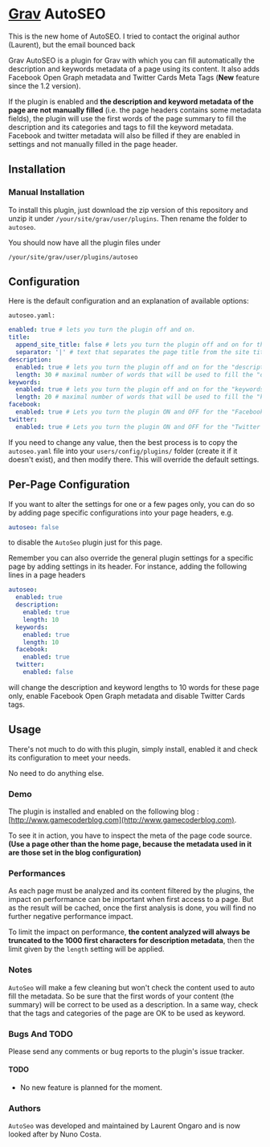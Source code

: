 # [Grav](http://getgrav.org) AutoSEO

This is the new home of AutoSEO.
I tried to contact the original author (Laurent), but the email bounced back


Grav AutoSEO is a plugin for Grav with which you can fill automatically the description and keywords metadata of a page using its content.
It also adds Facebook Open Graph metadata and Twitter Cards Meta Tags (**New** feature since the 1.2 version).

If the plugin is enabled and **the description and keyword metadata of the page are not manually filled** (i.e. the page headers contains some metadata fields),
the plugin will use the first words of the page summary to fill the description and its categories and tags to fill the keyword metadata.
Facebook and twitter metadata will also be filled if they are enabled in settings and not manually filled in the page header.

## Installation

### Manual Installation

To install this plugin, just download the zip version of this repository and unzip it under `/your/site/grav/user/plugins`. Then rename the folder to `autoseo`.

You should now have all the plugin files under

`/your/site/grav/user/plugins/autoseo`

## Configuration

Here is the default configuration and an explanation of available options:

`autoseo.yaml:`

```yaml
enabled: true # lets you turn the plugin off and on.
title:
  append_site_title: false # lets you turn the plugin off and on for the "title" metadata.
  separator: '|' # text that separates the page title from the site title in the "title" metadata.
description:
  enabled: true # lets you turn the plugin off and on for the "description" metadata.
  length: 30 # maximal number of words that will be used to fill the "description" metadata.
keywords:
  enabled: true # lets you turn the plugin off and on for the "keywords" metadata.
  length: 20 # maximal number of words that will be used to fill the "keywords" metadata.
facebook:
  enabled: true # Lets you turn the plugin ON and OFF for the "Facebook Open Graph" metadata.
twitter:
  enabled: true # Lets you turn the plugin ON and OFF for the "Twitter Cards" metadata.
```

If you need to change any value, then the best process is to copy the `autoseo.yaml` file into your `users/config/plugins/` folder (create it if it doesn't exist), and then modify there. This will override the default settings.

## Per-Page Configuration

If you want to alter the settings for one or a few pages only, you can do so by adding page specific configurations into your page headers, e.g.

```yaml
autoseo: false
```
to disable the `AutoSeo` plugin just for this page.

Remember you can also override the general plugin settings for a specific page by adding settings in its header. For instance, adding the following lines in a page headers

```yaml
autoseo:
  enabled: true
  description:
    enabled: true
    length: 10
  keywords:
    enabled: true
    length: 10
  facebook:
    enabled: true
  twitter:
    enabled: false
```

will change the description and keyword lengths to 10 words for these page only, enable Facebook Open Graph metadata and disable Twitter Cards tags.

## Usage

There's not much to do with this plugin, simply install, enabled it and check its configuration to meet your needs.

No need to do anything else.

### Demo

The plugin is installed and enabled on the following blog : [http://www.gamecoderblog.com](http://www.gamecoderblog.com).

To see it in action, you have to inspect the meta of the page code source.
**(Use a page other than the home page, because the metadata used in it are those set in the blog configuration)**

### Performances

As each page must be analyzed and its content filtered by the plugins, the impact on performance can be important when first access to a page.
But as the result will be cached, once the first analysis is done, you will find no further negative performance impact.

To limit the impact on performance, **the content analyzed will always be truncated to the 1000 first characters for description metadata**, then the limit given by the `length` setting will be applied.

### Notes

`AutoSeo` will make a few cleaning but won't check the content used to auto fill the metadata.
So be sure that the first words of your content (the summary) will be correct to be used as a description.
In a same way, check that the tags and categories of the page are OK to be used as keyword.

### Bugs And TODO

Please send any comments or bug reports to the plugin's issue tracker.

#### TODO

* No new feature is planned for the moment.

### Authors

`AutoSeo` was developed and maintained by Laurent Ongaro and is now looked after by Nuno Costa.

